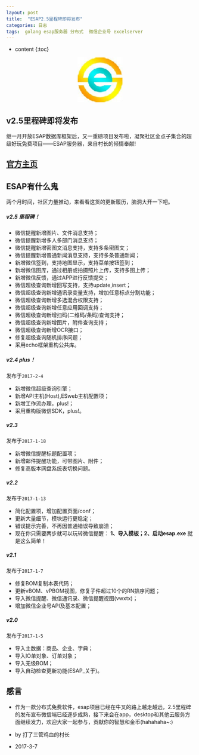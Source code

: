 ```yaml
---
layout: post
title:  "ESAP2.5里程碑即将发布"
categories: 日志
tags:  golang esap服务器 分布式  微信企业号 excelserver
---
```


* content
{:toc}

<p align="center">
  <img src="/img/logo.jpg" width="120">
</p>

## v2.5里程碑即将发布
继一月开放ESAP数据库框架后，又一重磅项目发布啦，凝聚社区金点子集合的超级好玩免费项目——ESAP服务器，来自村长的倾情奉献!

## [官方主页](https://esap.erp8.net)

## ESAP有什么鬼
两个月时间，社区力量推动，来看看这货的更新履历，脑洞大开一下吧。

##### v2.5 里程碑！

* 微信提醒新增图片、文件消息支持；
* 微信提醒新增多人多部门消息支持；
* 微信提醒新增密图文消息支持，支持多条密图文；
* 微信提醒新增普通新闻消息支持，支持多条普通新闻；
* 新增微信签到，支持地图显示，支持菜单按钮签到；
* 新增微信图库，通过相册或拍摄照片上传，支持多图上传；
* 新增微信反馈，通过APP进行反馈提交；
* 微信超级查询新增回写支持，支持update,insert；
* 微信超级查询新增通讯录变量支持，增加任意标点分割功能；
* 微信超级查询新增多选混合权限支持；
* 微信超级查询新增任意应用回调支持；
* 微信超级查询新增扫码(二维码/条码)查询支持；
* 微信超级查询新增图片，附件查询支持；
* 微信超级查询新增OCR接口；
* 修复超级查询随机排序问题；
* 采用echo框架重构公共库。

##### v2.4 plus！
发布于`2017-2-4`

* 新增微信超级查询引擎；
* 新增API主机(Host),ESweb主机配置项；
* 新增工作流办理，plus!；
* 采用重构版微信SDK，plus!。

##### v2.3
发布于`2017-1-18`

* 新增微信提醒标题配置项；  
* 新增邮件提醒功能，可带图片、附件；  
* 修复高版本网盘系统表切换问题。

##### v2.2
发布于`2017-1-13`

* 简化配置项，增加配置页面/conf；  
* 更新大量细节，模块运行更稳定；
* 错误提示完善，不再因普通错误导致崩溃；  
* 现在你只需要两步就可以玩转微信提醒： **1、导入模板；2、启动esap.exe** 就是这么简单！

##### v2.1
发布于`2017-1-7`

* 修复BOM复制本表代码；  
* 更新vBOM、vPBOM视图，修复子件超过10个的RN排序问题；  
* 导入微信提醒、微信通讯录、微信提醒视图(vwxtx)；    
* 增加微信企业号API及基本配置； 

##### v2.0 
发布于`2017-1-5`

* 导入主数据：商品、企业、字典；  
* 导入IO单对象、订单对象；  
* 导入无级BOM；  
* 导入自动检查更新功能(ESAP_关于)。


## 感言
* 作为一款分布式免费软件，esap项目已经在牛叉的路上越走越远，2.5里程碑的发布宣布微信端已经逐步成熟，接下来会在app，desktop和其他云服务方面继续发力，欢迎大家一起参与，贡献你的智慧和金币(hahahaha~:)

* by 打了三管鸡血的村长

* 2017-3-7


